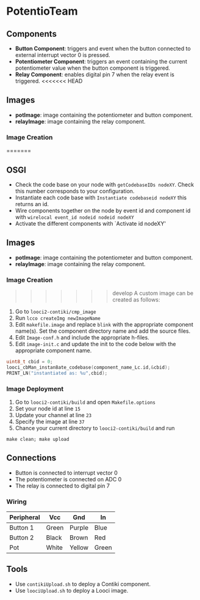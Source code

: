 PotentioTeam
============

## Components

 - **Button Component**: triggers and event when the button connected to external interrupt vector 0 is pressed.
 - **Potentiometer Component**: triggers an event containing the current potentiometer value when the button component is triggered.
 - **Relay Component**: enables digital pin 7 when the relay event is triggered.
<<<<<<< HEAD

## Images

 - **potImage**: image containing the potentiometer and button component.
 - **relayImage**: image containing the relay component.

### Image Creation

=======

## OSGI

 - Check the code base on your node with `getCodebaseIDs nodeXY`. Check this number corresponds to your configuration.
 - Instantiate each code base with `Instantiate codebaseid nodeXY` this returns an id.
 - Wire components together on the node by event id and component id with `wirelocal event_id nodeid nodeid nodeXY`
 - Activate the different components with `Activate id nodeXY'

## Images

 - **potImage**: image containing the potentiometer and button component.
 - **relayImage**: image containing the relay component.

### Image Creation

>>>>>>> develop
A custom image can be created as follows:

 1. Go to `looci2-contiki/cmp_image`
 2. Run `lcco createImg	newImageName`
 3. Edit `makefile.image` and replace `blink` with the appropriate component name(s). Set the component directory name and add the source files.
 4. Edit `Image-conf.h` and include the appropriate h-files.
 5. Edit `image-init.c` and update the init to the code below with the appropriate component name.

```c
uint8_t	cbid = 0;
looci_cbMan_instan8ate_codebase(component_name_Lc.id,&cbid);
PRINT_LN("instantiated as: %u",cbid);
```
### Image Deployment

 1. Go to `looci2-contiki/build` and open `Makefile.options`
 2. Set your node id at line `15`
 3. Update your channel at line `23`
 4. Specify the image at line `37`
 5. Chance your current directory to `looci2-contiki/build` and run

 ```shell
 make clean; make upload
 ```

## Connections

 - Button is connected to interrupt vector 0
 - The potentiometer is connected on ADC 0
 - The relay is connected to digital pin 7

### Wiring

| Peripheral  | Vcc   | Gnd     | In      |
|-------------|-------|---------|---------|
| Button 1    | Green | Purple  | Blue    |
| Button 2    | Black | Brown   | Red     |
| Pot         | White | Yellow  | Green   |

## Tools

 - Use `contikiUpload.sh` to deploy a Contiki component.
 - Use `loociUpload.sh` to deploy a Looci image.
